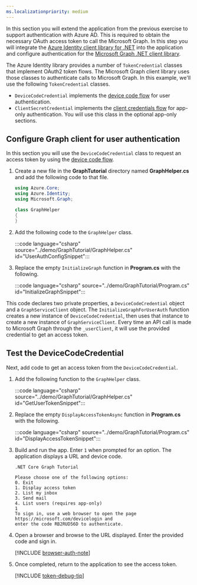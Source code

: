 ```yaml
---
ms.localizationpriority: medium
---
```


<!-- markdownlint-disable MD041 -->

In this section you will extend the application from the previous exercise to support authentication with Azure AD. This is required to obtain the necessary OAuth access token to call the Microsoft Graph. In this step you will integrate the [Azure Identity client library for .NET](https://www.nuget.org/packages/Azure.Identity) into the application and configure authentication for the [Microsoft Graph .NET client library](https://github.com/microsoftgraph/msgraph-sdk-dotnet).

The Azure Identity library provides a number of `TokenCredential` classes that implement OAuth2 token flows. The Microsoft Graph client library uses those classes to authenticate calls to Microsoft Graph. In this example, we'll use the following `TokenCredential` classes.

- `DeviceCodeCredential` implements the [device code flow](https://docs.microsoft.com/azure/active-directory/develop/v2-oauth2-device-code) for user authentication.
- `ClientSecretCredential` implements the [client credentials flow](https://docs.microsoft.com/azure/active-directory/develop/v2-oauth2-client-creds-grant-flow) for app-only authentication. You will use this class in the optional app-only sections.

## Configure Graph client for user authentication

In this section you will use the `DeviceCodeCredential` class to request an access token by using the [device code flow](https://docs.microsoft.com/azure/active-directory/develop/v2-oauth2-device-code).

1. Create a new file in the **GraphTutorial** directory named **GraphHelper.cs** and add the following code to that file.

    ```csharp
    using Azure.Core;
    using Azure.Identity;
    using Microsoft.Graph;

    class GraphHelper
    {
    }
    ```

1. Add the following code to the `GraphHelper` class.

    :::code language="csharp" source="../demo/GraphTutorial/GraphHelper.cs" id="UserAuthConfigSnippet":::

1. Replace the empty `InitializeGraph` function in **Program.cs** with the following.

    :::code language="csharp" source="../demo/GraphTutorial/Program.cs" id="InitializeGraphSnippet":::

This code declares two private properties, a `DeviceCodeCredential` object and a `GraphServiceClient` object. The `InitializeGraphForUserAuth` function creates a new instance of `DeviceCodeCredential`, then uses that instance to create a new instance of `GraphServiceClient`. Every time an API call is made to Microsoft Graph through the `_userClient`, it will use the provided credential to get an access token.

## Test the DeviceCodeCredential

Next, add code to get an access token from the `DeviceCodeCredential`.

1. Add the following function to the `GraphHelper` class.

    :::code language="csharp" source="../demo/GraphTutorial/GraphHelper.cs" id="GetUserTokenSnippet":::

1. Replace the empty `DisplayAccessTokenAsync` function in **Program.cs** with the following.

    :::code language="csharp" source="../demo/GraphTutorial/Program.cs" id="DisplayAccessTokenSnippet":::

1. Build and run the app. Enter `1` when prompted for an option. The application displays a URL and device code.

    ```Shell
    .NET Core Graph Tutorial

    Please choose one of the following options:
    0. Exit
    1. Display access token
    2. List my inbox
    3. Send mail
    4. List users (requires app-only)
    1
    To sign in, use a web browser to open the page https://microsoft.com/devicelogin and
    enter the code RB2RUD56D to authenticate.
    ```

1. Open a browser and browse to the URL displayed. Enter the provided code and sign in.

    [!INCLUDE [browser-auth-note](../includes/browser-auth-note.md)]

1. Once completed, return to the application to see the access token.

    [!INCLUDE [token-debug-tip](../includes/token-debug-tip.md)]
